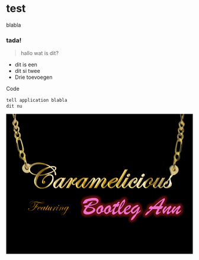 # test
blabla
### tada!
> hallo
> wat is dit?

- dit is een
- dit si twee
- Drie toevoegen


Code

    tell application blabla
    dit nu
![tekst plaatje](logo1.png)


